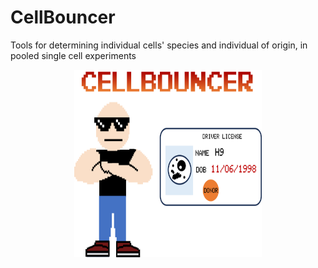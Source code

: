 # CellBouncer
Tools for determining individual cells' species and individual of origin, in pooled single cell experiments
<center><img src="logo.png", width=300, height=300 alt="CellBouncer logo" /></center>
